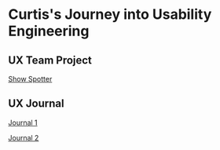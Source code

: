 # Curtis's Journey into Usability Engineering 


## UX Team Project
[Show Spotter](https://usabilityengineering.github.io/ShowSpotter/)

## UX Journal

[Journal 1](https://usabilityengineering.github.io/ux-portfolio-cbfiggins/j01/)

[Journal 2](https://usabilityengineering.github.io/ux-portfolio-cbfiggins/j02/)
